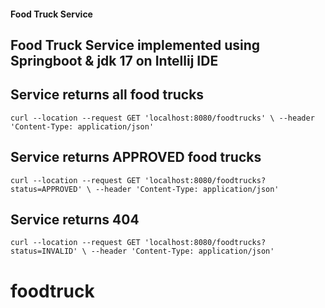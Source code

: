 #### Food Truck Service
##
## Food Truck Service implemented using Springboot & jdk 17 on Intellij IDE

## Service returns all food trucks
`
curl --location --request GET 'localhost:8080/foodtrucks' \
--header 'Content-Type: application/json'
`
## Service returns APPROVED food trucks

`
curl --location --request GET 'localhost:8080/foodtrucks?status=APPROVED' \
--header 'Content-Type: application/json' 
`
## Service returns 404 

`
curl --location --request GET 'localhost:8080/foodtrucks?status=INVALID' \
--header 'Content-Type: application/json'
`

# foodtruck
